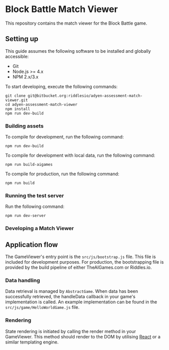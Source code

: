 # Block Battle Match Viewer

This repository contains the match viewer for the Block Battle game.

## Setting up

This guide assumes the following software to be installed and globally
accessible:

- Git
- Node.js >= 4.x
- NPM 2.x/3.x

To start developing, execute the following commands:

```
git clone git@bitbucket.org:riddlesio/adyen-assessment-match-viewer.git
cd adyen-assessment-match-viewer
npm install
npm run dev-build
```

### Building assets

To compile for development, run the following command:

```
npm run dev-build
```

To compile for development with local data, run the following command:
```
npm run build-aigames
```

To compile for production, run the following command:

```
npm run build
```

### Running the test server

Run the following command:

```
npm run dev-server
```

### Developing a Match Viewer

## Application flow

The GameViewer's entry point is the `src/js/bootstrap.js` file. This file is
included for development purposes. For production, the bootstrapping file is
provided by the build pipeline of either TheAIGames.com or Riddles.io.

### Data handling

Data retrieval is managed by `AbstractGame`. When data has been successfully
retrieved, the handleData callback in your game's implementation is called.
An example implementation can be found in the `src/js/game/HelloWorldGame.js`
file.

### Rendering

State rendering is initiated by calling the render method in your GameViewer.
This method should render to the DOM by utilising [React](https://facebook.github.io/react/)
or a similar templating engine.